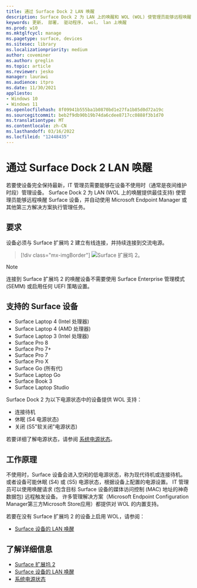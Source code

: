 ```yaml
---
title: 通过 Surface Dock 2 LAN 唤醒
description: Surface Dock 2 为 LAN 上的唤醒和 WOL (WOL) 使管理员能够远程唤醒设备并自动执行管理任务。
keywords: 更新， 部署， 驱动程序， wol， lan 上唤醒
ms.prod: w10
ms.mktglfcycl: manage
ms.pagetype: surface, devices
ms.sitesec: library
ms.localizationpriority: medium
author: coveminer
ms.author: greglin
ms.topic: article
ms.reviewer: jesko
manager: laurawi
ms.audience: itpro
ms.date: 11/30/2021
appliesto:
- Windows 10
- Windows 11
ms.openlocfilehash: 8f09941b555ba1b0870bd1e27fa1b85d0d72a19c
ms.sourcegitcommit: beb2f9db90b19b74da6cdee8717cc0888f3b1d70
ms.translationtype: MT
ms.contentlocale: zh-CN
ms.lasthandoff: 03/16/2022
ms.locfileid: "12448435"
---
```

# <a name="wake-on-lan-with-surface-dock-2"></a>通过 Surface Dock 2 LAN 唤醒

若要使设备完全保持最新，IT 管理员需要能够在设备不使用时（通常是夜间维护时段）管理设备。 Surface Dock 2 为 LAN (WOL 上的唤醒提供最佳支持) 使管理员能够远程唤醒 Surface 设备，并自动使用 Microsoft Endpoint Manager 或其他第三方解决方案执行管理任务。

## <a name="requirements"></a>要求

设备必须与 Surface 扩展坞 2 建立有线连接，并持续连接到交流电源。

> [!div class="mx-imgBorder"]
> ![Surface 扩展坞 2。](images/surface-dock2-angled.png)

> [!NOTE]
> 连接到 Surface 扩展坞 2 的唤醒设备不需要使用 Surface Enterprise 管理模式 (SEMM) 或启用任何 UEFI 策略设置。
 
## <a name="supported-surface-devices"></a>支持的 Surface 设备

- Surface Laptop 4 (Intel 处理器) 
- Surface Laptop 4 (AMD 处理器) 
- Surface Laptop 3 (Intel 处理器) 
- Surface Pro 8
- Surface Pro 7+
- Surface Pro 7
- Surface Pro X
- Surface Go (所有代) 
- Surface Laptop Go
- Surface Book 3
- Surface Laptop Studio

Surface Dock 2 为以下电源状态中的设备提供 WOL 支持：

- 连接待机
- 休眠 (S4 电源状态) 
- 关闭 (S5"软关闭"电源状态) 

若要详细了解电源状态，请参阅 [系统电源状态](/windows/win32/power/system-power-states)。

## <a name="how-it-works"></a>工作原理

不使用时，Surface 设备会进入空闲的低电源状态，称为现代待机或连接待机。 或者设备可能休眠 (S4) 或 (S5) 电源状态，根据设备上配置的电源设置。 IT 管理员可以使用唤醒请求 (包含目标 Surface 设备的媒体访问控制 (MAC) 地址的神奇数据包) 远程触发设备。 许多管理解决方案（Microsoft Endpoint Configuration Manager第三方Microsoft Store应用）都提供对 WOL 的内置支持。

若要在没有 Surface 扩展坞 2 的设备上启用 WOL，请参阅：

- [Surface 设备的 LAN 唤醒](wake-on-lan-for-surface-devices.md)

## <a name="learn-more"></a>了解详细信息

- [Surface 扩展坞 2](https://www.microsoft.com/p/surface-dock-2-for-business/8q4hgc6kbmdq?)
- [Surface 设备的 LAN 唤醒](wake-on-lan-for-surface-devices.md)
- [系统电源状态](/windows/win32/power/system-power-states)

